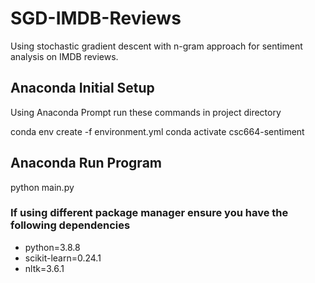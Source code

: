 # SGD-IMDB-Reviews
Using stochastic gradient descent with n-gram approach for sentiment analysis on IMDB reviews.

## Anaconda Initial Setup
Using Anaconda Prompt run these commands in project directory

conda env create -f environment.yml
conda activate csc664-sentiment

## Anaconda Run Program
python main.py

### If using different package manager ensure you have the following dependencies
  - python=3.8.8
  - scikit-learn=0.24.1
  - nltk=3.6.1
